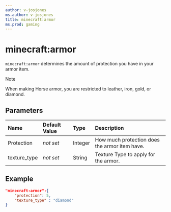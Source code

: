 ```yaml
---
author: v-josjones
ms.author: v-josjones
title: minecraft:armor
ms.prod: gaming
---
```


# minecraft:armor

`minecraft:armor` determines the amount of protection you have in your armor item.


> [!NOTE]
> When making Horse armor, you are restricted to leather, iron, gold, or diamond.

## Parameters

|Name |Default Value  |Type  |Description  |
|:----------|:----------|:----------|:----------|
|Protection|*not set* |Integer |How much protection does the armor item have.|
|texture_type |*not set*  | String | Texture Type to apply for the armor.|

## Example

```json
"minecraft:armor":{
    "protection": 5,
    "texture_type" : "diamond"
}
```
